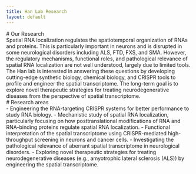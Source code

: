```yaml
---
title: Han Lab Research
layout: default
---
```


<div class="row">
# Our Research
<br>
Spatial RNA localization regulates the spatiotemporal organization of RNAs and proteins. This is particularly important in neurons and is disrupted in some neurological disorders including ALS, FTD, FXS, and SMA. However, the regulatory mechanisms, functional roles, and pathological relevance of spatial RNA localization are not well understood, largely due to limited tools. The Han lab is interested in answering these questions by developing cutting-edge synthetic biology, chemical biology, and CRISPR tools to profile and engineer the spatial transcriptome. The long-term goal is to explore novel therapeutic strategies for treating neurodegenerative diseases from the perspective of spatial transcriptome.
<br>
</div>

<div class="row">
# Research areas
<br>
- Engineering the RNA-targeting CRISPR systems for better performance to study RNA biology.
- Mechanistic study of spatial RNA localization, particularly focusing on how posttranslational modifications of RNA and RNA-binding proteins regulate spatial RNA localization.
- Functional interpretation of the spatial transcriptome using CRISPR-mediated high-throughput screening in neurons and cancer cells.
- Investigating the pathological relevance of aberrant spatial transcriptome in neurological disorders.
- Exploring novel therapeutic strategies for treating neurodegenerative diseases (e.g., amyotrophic lateral sclerosis (ALS)) by engineering the spatial transcriptome.
<br>
</div>
